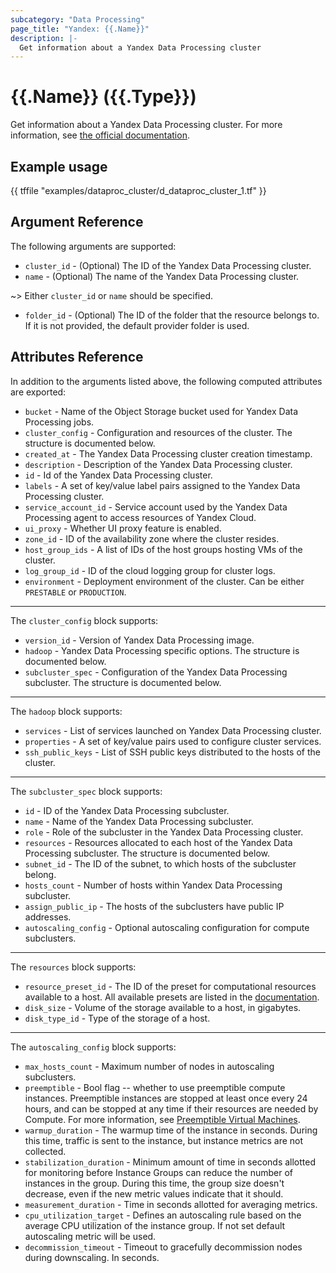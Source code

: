 ```yaml
---
subcategory: "Data Processing"
page_title: "Yandex: {{.Name}}"
description: |-
  Get information about a Yandex Data Processing cluster
---
```


# {{.Name}} ({{.Type}})

Get information about a Yandex Data Processing cluster. For more information, see [the official documentation](https://yandex.cloud/docs/data-proc/).

## Example usage

{{ tffile "examples/dataproc_cluster/d_dataproc_cluster_1.tf" }}

## Argument Reference

The following arguments are supported:

* `cluster_id` - (Optional) The ID of the Yandex Data Processing cluster.
* `name` - (Optional) The name of the Yandex Data Processing cluster.

~> Either `cluster_id` or `name` should be specified.

* `folder_id` - (Optional) The ID of the folder that the resource belongs to. If it is not provided, the default provider folder is used.

## Attributes Reference

In addition to the arguments listed above, the following computed attributes are exported:

* `bucket` - Name of the Object Storage bucket used for Yandex Data Processing jobs.
* `cluster_config` - Configuration and resources of the cluster. The structure is documented below.
* `created_at` - The Yandex Data Processing cluster creation timestamp.
* `description` - Description of the Yandex Data Processing cluster.
* `id` - Id of the Yandex Data Processing cluster.
* `labels` - A set of key/value label pairs assigned to the Yandex Data Processing cluster.
* `service_account_id` - Service account used by the Yandex Data Processing agent to access resources of Yandex Cloud.
* `ui_proxy` - Whether UI proxy feature is enabled.
* `zone_id` - ID of the availability zone where the cluster resides.
* `host_group_ids` - A list of IDs of the host groups hosting VMs of the cluster.
* `log_group_id` - ID of the cloud logging group for cluster logs.
* `environment` - Deployment environment of the cluster. Can be either `PRESTABLE` or `PRODUCTION`.

---

The `cluster_config` block supports:

* `version_id` - Version of Yandex Data Processing image.
* `hadoop` - Yandex Data Processing specific options. The structure is documented below.
* `subcluster_spec` - Configuration of the Yandex Data Processing subcluster. The structure is documented below.

---

The `hadoop` block supports:

* `services` - List of services launched on Yandex Data Processing cluster.
* `properties` - A set of key/value pairs used to configure cluster services.
* `ssh_public_keys` - List of SSH public keys distributed to the hosts of the cluster.

---

The `subcluster_spec` block supports:

* `id` - ID of the Yandex Data Processing subcluster.
* `name` - Name of the Yandex Data Processing subcluster.
* `role` - Role of the subcluster in the Yandex Data Processing cluster.
* `resources` - Resources allocated to each host of the Yandex Data Processing subcluster. The structure is documented below.
* `subnet_id` - The ID of the subnet, to which hosts of the subcluster belong.
* `hosts_count` - Number of hosts within Yandex Data Processing subcluster.
* `assign_public_ip` - The hosts of the subclusters have public IP addresses.
* `autoscaling_config` - Optional autoscaling configuration for compute subclusters.

---

The `resources` block supports:

* `resource_preset_id` - The ID of the preset for computational resources available to a host. All available presets are listed in the [documentation](https://yandex.cloud/docs/data-proc/concepts/instance-types).
* `disk_size` - Volume of the storage available to a host, in gigabytes.
* `disk_type_id` - Type of the storage of a host.

---

The `autoscaling_config` block supports:

* `max_hosts_count` - Maximum number of nodes in autoscaling subclusters.
* `preemptible` - Bool flag -- whether to use preemptible compute instances. Preemptible instances are stopped at least once every 24 hours, and can be stopped at any time if their resources are needed by Compute. For more information, see [Preemptible Virtual Machines](https://yandex.cloud/docs/compute/concepts/preemptible-vm).
* `warmup_duration` - The warmup time of the instance in seconds. During this time, traffic is sent to the instance, but instance metrics are not collected.
* `stabilization_duration` - Minimum amount of time in seconds allotted for monitoring before Instance Groups can reduce the number of instances in the group. During this time, the group size doesn't decrease, even if the new metric values indicate that it should.
* `measurement_duration` - Time in seconds allotted for averaging metrics.
* `cpu_utilization_target` - Defines an autoscaling rule based on the average CPU utilization of the instance group. If not set default autoscaling metric will be used.
* `decommission_timeout` - Timeout to gracefully decommission nodes during downscaling. In seconds.
